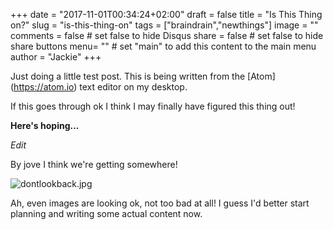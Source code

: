+++
date = "2017-11-01T00:34:24+02:00"
draft = false
title = "Is This Thing on?"
slug = "is-this-thing-on"
tags = ["braindrain","newthings"]
image = ""
comments = false	# set false to hide Disqus
share = false	# set false to hide share buttons
menu= ""		# set "main" to add this content to the main menu
author = "Jackie"
+++

Just doing a little test post.  This is being written from the [Atom] (https://atom.io) text editor on my desktop.

If this goes through ok I think I may finally have figured this thing out!

**Here's hoping...**

*Edit*

By jove I think we're getting somewhere!

![dontlookback.jpg](/images/dontlookback.jpg)

Ah, even images are looking ok, not too bad at all!  I guess I'd better start planning and writing some actual content now.
